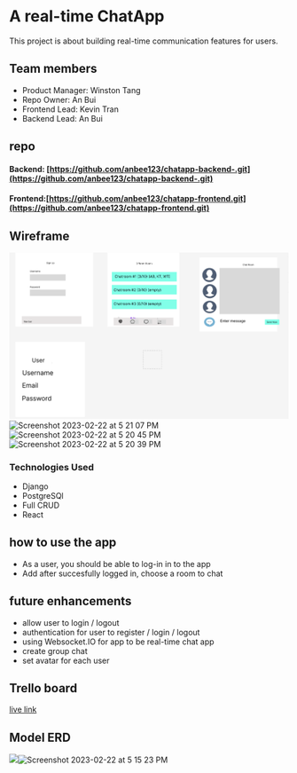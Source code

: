 # A real-time ChatApp
This project is about building real-time communication features for users.

## Team members
* Product Manager: Winston Tang
* Repo Owner: An Bui
* Frontend Lead: Kevin Tran
* Backend Lead: An Bui

## repo
#### Backend: [https://github.com/anbee123/chatapp-backend-.git](https://github.com/anbee123/chatapp-backend-.git)
#### Frontend:[https://github.com/anbee123/chatapp-frontend.git](https://github.com/anbee123/chatapp-frontend.git)

## Wireframe
![](public/image.png)
![Screenshot 2023-02-22 at 5 21 07 PM](https://user-images.githubusercontent.com/106902383/220801096-5326cbc7-1277-46a2-9c76-476ab13e2c15.png)
![Screenshot 2023-02-22 at 5 20 45 PM](https://user-images.githubusercontent.com/106902383/220801097-056a793a-a1dc-49e1-ba4d-74c9b18809fc.png)
![Screenshot 2023-02-22 at 5 20 39 PM](https://user-images.githubusercontent.com/106902383/220801098-5d6a38c5-2463-4a67-b875-dcf41d99ceac.png)

### Technologies Used

* Django
* PostgreSQl
* Full CRUD
* React


## how to use the app

* As a user, you should be able to log-in in to the app
* Add after succesfully logged in, choose a room to chat
 
 ## future enhancements
 * allow user to login / logout
 * authentication for user to register / login / logout
 * using Websocket.IO for app to be real-time chat app
 * create group chat
 * set avatar for each user
 
 ## Trello board 
 [live link](https://trello.com/b/Ep2395qR/project-4)
 
 
 ## Model ERD
 ![](public/ERD.png)![Screenshot 2023-02-22 at 5 15 23 PM](https://user-images.githubusercontent.com/106902383/220800926-02ee0f30-b649-4c13-b986-bbf5de40a8c5.png)

 
 
